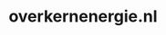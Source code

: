 ---
layout: post
title:  "overkernenergie.nl"
internal_url:  "/dutchgov/overkernenergie.nl.html"
subdomains_count: 4
all_subdomains_count: 4
urls_count: 4
ssl_rank: 0
http_rank: 70
url_link: /data/overkernenergie.nl/urls.txt
all_subdomains_link: /data/overkernenergie.nl/all_subdomains.txt
subdomains_link: /data/overkernenergie.nl/subdomains.txt
categories: dutchgov
---